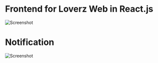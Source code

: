 # Frontend for Loverz Web in React.js

![Screenshot](https://raw.githubusercontent.com/Anikeshpatel/loverz-react/master/artwork%20%26%20screenshots/Annotation%202019-03-24%20130624.jpg)

# Notification
![Screenshot](https://raw.githubusercontent.com/Anikeshpatel/loverz-react/master/artwork%20%26%20screenshots/Annotation%202019-03-27%20130624.jpg)
